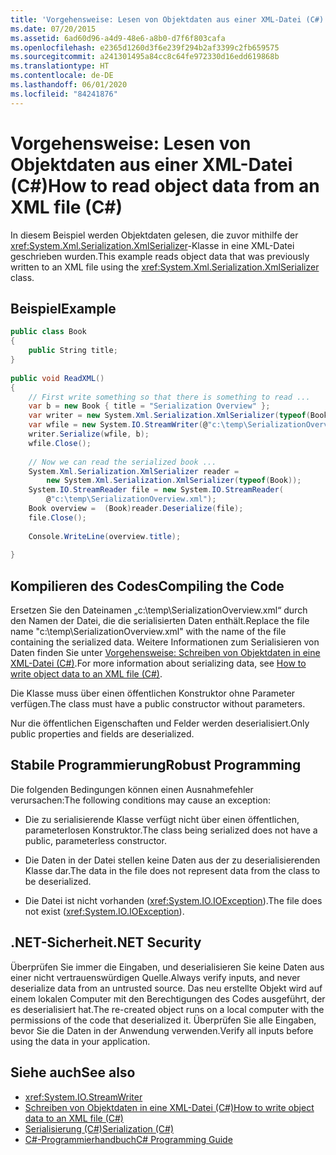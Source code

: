 ```yaml
---
title: 'Vorgehensweise: Lesen von Objektdaten aus einer XML-Datei (C#)'
ms.date: 07/20/2015
ms.assetid: 6ad60d96-a4d9-48e6-a8b0-d7f6f803cafa
ms.openlocfilehash: e2365d1260d3f6e239f294b2af3399c2fb659575
ms.sourcegitcommit: a241301495a84cc8c64fe972330d16edd619868b
ms.translationtype: HT
ms.contentlocale: de-DE
ms.lasthandoff: 06/01/2020
ms.locfileid: "84241876"
---
```

# <a name="how-to-read-object-data-from-an-xml-file-c"></a><span data-ttu-id="09a41-102">Vorgehensweise: Lesen von Objektdaten aus einer XML-Datei (C#)</span><span class="sxs-lookup"><span data-stu-id="09a41-102">How to read object data from an XML file (C#)</span></span>
<span data-ttu-id="09a41-103">In diesem Beispiel werden Objektdaten gelesen, die zuvor mithilfe der <xref:System.Xml.Serialization.XmlSerializer>-Klasse in eine XML-Datei geschrieben wurden.</span><span class="sxs-lookup"><span data-stu-id="09a41-103">This example reads object data that was previously written to an XML file using the <xref:System.Xml.Serialization.XmlSerializer> class.</span></span>  
  
## <a name="example"></a><span data-ttu-id="09a41-104">Beispiel</span><span class="sxs-lookup"><span data-stu-id="09a41-104">Example</span></span>  
  
```csharp  
public class Book  
{  
    public String title;  
}
  
public void ReadXML()  
{  
    // First write something so that there is something to read ...  
    var b = new Book { title = "Serialization Overview" };  
    var writer = new System.Xml.Serialization.XmlSerializer(typeof(Book));  
    var wfile = new System.IO.StreamWriter(@"c:\temp\SerializationOverview.xml");  
    writer.Serialize(wfile, b);  
    wfile.Close();  
  
    // Now we can read the serialized book ...  
    System.Xml.Serialization.XmlSerializer reader =
        new System.Xml.Serialization.XmlSerializer(typeof(Book));  
    System.IO.StreamReader file = new System.IO.StreamReader(  
        @"c:\temp\SerializationOverview.xml");  
    Book overview =  (Book)reader.Deserialize(file);  
    file.Close();  
  
    Console.WriteLine(overview.title);  
  
}  
```  
  
## <a name="compiling-the-code"></a><span data-ttu-id="09a41-105">Kompilieren des Codes</span><span class="sxs-lookup"><span data-stu-id="09a41-105">Compiling the Code</span></span>  
<span data-ttu-id="09a41-106">Ersetzen Sie den Dateinamen „c:\temp\SerializationOverview.xml“ durch den Namen der Datei, die die serialisierten Daten enthält.</span><span class="sxs-lookup"><span data-stu-id="09a41-106">Replace the file name "c:\temp\SerializationOverview.xml" with the name of the file containing the serialized data.</span></span> <span data-ttu-id="09a41-107">Weitere Informationen zum Serialisieren von Daten finden Sie unter [Vorgehensweise: Schreiben von Objektdaten in eine XML-Datei (C#)](./how-to-write-object-data-to-an-xml-file.md).</span><span class="sxs-lookup"><span data-stu-id="09a41-107">For more information about serializing data, see [How to write object data to an XML file (C#)](./how-to-write-object-data-to-an-xml-file.md).</span></span>
  
 <span data-ttu-id="09a41-108">Die Klasse muss über einen öffentlichen Konstruktor ohne Parameter verfügen.</span><span class="sxs-lookup"><span data-stu-id="09a41-108">The class must have a public constructor without parameters.</span></span>  
  
 <span data-ttu-id="09a41-109">Nur die öffentlichen Eigenschaften und Felder werden deserialisiert.</span><span class="sxs-lookup"><span data-stu-id="09a41-109">Only public properties and fields are deserialized.</span></span>  
  
## <a name="robust-programming"></a><span data-ttu-id="09a41-110">Stabile Programmierung</span><span class="sxs-lookup"><span data-stu-id="09a41-110">Robust Programming</span></span>  
 <span data-ttu-id="09a41-111">Die folgenden Bedingungen können einen Ausnahmefehler verursachen:</span><span class="sxs-lookup"><span data-stu-id="09a41-111">The following conditions may cause an exception:</span></span>  
  
- <span data-ttu-id="09a41-112">Die zu serialisierende Klasse verfügt nicht über einen öffentlichen, parameterlosen Konstruktor.</span><span class="sxs-lookup"><span data-stu-id="09a41-112">The class being serialized does not have a public, parameterless constructor.</span></span>  
  
- <span data-ttu-id="09a41-113">Die Daten in der Datei stellen keine Daten aus der zu deserialisierenden Klasse dar.</span><span class="sxs-lookup"><span data-stu-id="09a41-113">The data in the file does not represent data from the class to be deserialized.</span></span>  
  
- <span data-ttu-id="09a41-114">Die Datei ist nicht vorhanden (<xref:System.IO.IOException>).</span><span class="sxs-lookup"><span data-stu-id="09a41-114">The file does not exist (<xref:System.IO.IOException>).</span></span>  
  
## <a name="net-security"></a><span data-ttu-id="09a41-115">.NET-Sicherheit</span><span class="sxs-lookup"><span data-stu-id="09a41-115">.NET Security</span></span>  
 <span data-ttu-id="09a41-116">Überprüfen Sie immer die Eingaben, und deserialisieren Sie keine Daten aus einer nicht vertrauenswürdigen Quelle.</span><span class="sxs-lookup"><span data-stu-id="09a41-116">Always verify inputs, and never deserialize data from an untrusted source.</span></span> <span data-ttu-id="09a41-117">Das neu erstellte Objekt wird auf einem lokalen Computer mit den Berechtigungen des Codes ausgeführt, der es deserialisiert hat.</span><span class="sxs-lookup"><span data-stu-id="09a41-117">The re-created object runs on a local computer with the permissions of the code that deserialized it.</span></span> <span data-ttu-id="09a41-118">Überprüfen Sie alle Eingaben, bevor Sie die Daten in der Anwendung verwenden.</span><span class="sxs-lookup"><span data-stu-id="09a41-118">Verify all inputs before using the data in your application.</span></span>  
  
## <a name="see-also"></a><span data-ttu-id="09a41-119">Siehe auch</span><span class="sxs-lookup"><span data-stu-id="09a41-119">See also</span></span>

- <xref:System.IO.StreamWriter>
- [<span data-ttu-id="09a41-120">Schreiben von Objektdaten in eine XML-Datei (C#)</span><span class="sxs-lookup"><span data-stu-id="09a41-120">How to write object data to an XML file (C#)</span></span>](./how-to-write-object-data-to-an-xml-file.md)
- [<span data-ttu-id="09a41-121">Serialisierung (C#)</span><span class="sxs-lookup"><span data-stu-id="09a41-121">Serialization (C#)</span></span>](./index.md)
- [<span data-ttu-id="09a41-122">C#-Programmierhandbuch</span><span class="sxs-lookup"><span data-stu-id="09a41-122">C# Programming Guide</span></span>](../../index.md)
